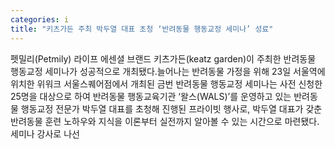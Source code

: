 ```yaml
---
categories: i
title: "키츠가든 주최 박두열 대표 초청 ‘반려동물 행동교정 세미나’ 성료"
---
```

펫밀리(Petmily) 라이프 에센셜 브랜드 키츠가든(keatz garden)이 주최한 반려동물 행동교정 세미나가 성공적으로 개최됐다.늘어나는 반려동물 가정을 위해 23일 서울역에 위치한 위워크 서울스퀘어점에서 개최된 금번 반려동물 행동교정 세미나는 사전 신청한 25명을 대상으로 하여 반려동물 행동교육기관 ‘왈스(WALS)’를 운영하고 있는 반려동물 행동교정 전문가 박두열 대표를 초청해 진행된 프라이빗 행사로, 박두열 대표가 갖춘 반려동물 훈련 노하우와 지식을 이론부터 실전까지 알아볼 수 있는 시간으로 마련됐다.세미나 강사로 나선